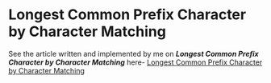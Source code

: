 # Longest Common Prefix Character by Character Matching

See the article written and implemented by me on ***Longest Common Prefix Character by Character Matching*** here- [Longest Common Prefix Character by Character Matching](http://www.geeksforgeeks.org/longest-common-prefix-set-2-character-by-character-matching/)

